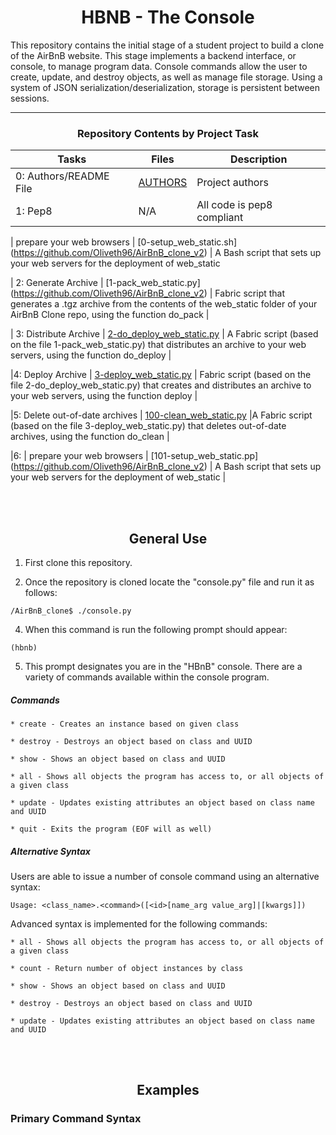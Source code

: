 <center> <h1>HBNB - The Console</h1> </center>

This repository contains the initial stage of a student project to build a clone of the AirBnB website. This stage implements a backend interface, or console, to manage program data. Console commands allow the user to create, update, and destroy objects, as well as manage file storage. Using a system of JSON serialization/deserialization, storage is persistent between sessions.

---

<center><h3>Repository Contents by Project Task</h3> </center>

| Tasks | Files | Description |
| ----- | ----- | ------ |
| 0: Authors/README File | [AUTHORS](https://github.com/Oliveth96/AirBnB_clone_v2/AUTHORS) | Project authors |
| 1: Pep8 | N/A | All code is pep8 compliant|

| prepare your web browsers | [0-setup_web_static.sh] (https://github.com/Oliveth96/AirBnB_clone_v2) | A Bash script that sets up your web servers for the deployment of web_static

| 2: Generate Archive | [1-pack_web_static.py]
(https://github.com/Oliveth96/AirBnB_clone_v2) | Fabric script that generates a .tgz archive from the contents of the web_static folder of your AirBnB Clone repo, using the function do_pack |

| 3: Distribute Archive | [2-do_deploy_web_static.py](https://github.com/Oliveth96/AirBnB_clone_v2) | A Fabric script (based on the file 1-pack_web_static.py) that distributes an archive to your web servers, using the function do_deploy |

|4: Deploy Archive | [3-deploy_web_static.py](https://github.com/Oliveth96/AirBnB_clone_v2) | Fabric script (based on the file 2-do_deploy_web_static.py) that creates and distributes an archive to your web servers, using the function deploy |

|5: Delete out-of-date archives | [100-clean_web_static.py](https://github.com/Oliveth96/AirBnB_clone_v2) |A  Fabric script (based on the file 3-deploy_web_static.py) that deletes out-of-date archives, using the function do_clean |


|6: | prepare your web browsers | [101-setup_web_static.pp] (https://github.com/Oliveth96/AirBnB_clone_v2) | A Bash script that sets up your web servers for the deployment of web_static |

<br>
<br>
<center> <h2>General Use</h2> </center>

1. First clone this repository.

3. Once the repository is cloned locate the "console.py" file and run it as follows:
```
/AirBnB_clone$ ./console.py
```
4. When this command is run the following prompt should appear:
```
(hbnb)
```
5. This prompt designates you are in the "HBnB" console. There are a variety of commands available within the console program.

##### Commands
    * create - Creates an instance based on given class

    * destroy - Destroys an object based on class and UUID

    * show - Shows an object based on class and UUID

    * all - Shows all objects the program has access to, or all objects of a given class

    * update - Updates existing attributes an object based on class name and UUID

    * quit - Exits the program (EOF will as well)


##### Alternative Syntax
Users are able to issue a number of console command using an alternative syntax:

	Usage: <class_name>.<command>([<id>[name_arg value_arg]|[kwargs]])
Advanced syntax is implemented for the following commands: 

    * all - Shows all objects the program has access to, or all objects of a given class

	* count - Return number of object instances by class

    * show - Shows an object based on class and UUID

	* destroy - Destroys an object based on class and UUID

    * update - Updates existing attributes an object based on class name and UUID

<br>
<br>
<center> <h2>Examples</h2> </center>
<h3>Primary Command Syntax</h3>

